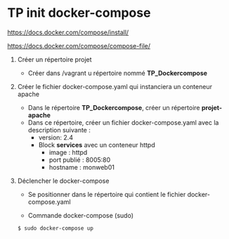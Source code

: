 # TP init docker-compose

https://docs.docker.com/compose/install/

https://docs.docker.com/compose/compose-file/

1. Créer un répertoire projet

    - Créer dans /vagrant u répertoire nommé **TP_Dockercompose**

2. Créer le fichier docker-compose.yaml qui instanciera un conteneur apache

    - Dans le répertoire **TP_Dockercompose**, créer un répertoire **projet-apache**
    - Dans ce répertoire, créer un fichier docker-compose.yaml avec la description suivante :
        - version: 2.4
        - Block **services** avec un conteneur httpd
            - image : httpd
            - port publié : 8005:80
            - hostname : monweb01

3. Déclencher le docker-compose

    - Se positionner dans le répertoire qui contient le fichier docker-compose.yaml

    - Commande docker-compose (sudo)

    ```bash
    $ sudo docker-compose up
    ```